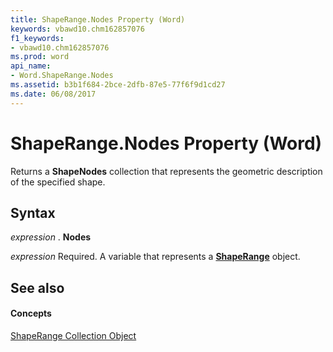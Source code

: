 ```yaml
---
title: ShapeRange.Nodes Property (Word)
keywords: vbawd10.chm162857076
f1_keywords:
- vbawd10.chm162857076
ms.prod: word
api_name:
- Word.ShapeRange.Nodes
ms.assetid: b3b1f684-2bce-2dfb-87e5-77f6f9d1cd27
ms.date: 06/08/2017
---
```



# ShapeRange.Nodes Property (Word)

Returns a  **ShapeNodes** collection that represents the geometric description of the specified shape.


## Syntax

 _expression_ . **Nodes**

 _expression_ Required. A variable that represents a **[ShapeRange](shaperange-object-word.md)** object.


## See also


#### Concepts


[ShapeRange Collection Object](shaperange-object-word.md)

